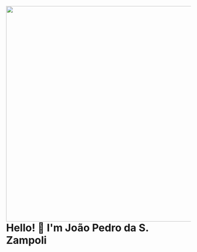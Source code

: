 <img align="right" height="590em" src="https://raw.githubusercontent.com/gist/JoaoPedroZampoli/7957b487985d3ca82aac0f72002cf2a6/raw/ff061a184f4f3c2f563f3b88a038333b5d008225/githubmainpagecard.svg"/>
<h1 align="left">Hello! 👋 I'm João Pedro da S. Zampoli</h1>
<!-- <p align="left"><img src="https://komarev.com/ghpvc/?username=joaopedrozampoli&color=blue" alt="Profile Views"/></p> -->
<!--
**Jpsz2014/Jpsz2014** is a ✨ _special_ ✨ repository because its `README.md` (this file) appears on your GitHub profile.

Here are some ideas to get you started:

- 🔭 I’m currently working on ...
- 🌱 I’m currently learning ...
- 👯 I’m looking to collaborate on ...
- 🤔 I’m looking for help with ...
- 💬 Ask me about ...
- 📫 How to reach me: ...
- 😄 Pronouns: ...
- ⚡ Fun fact: ...
-->
- 🏫 Formado como Técnico em Desenvolvimento de Sistemas pela Etec de Poá
- 📚 Atualmente Estudando Ciência e Tecnologia (com foco em Ciência da Computação) na Unifesp
